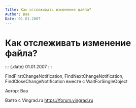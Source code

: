 ```yaml
---
Title: Как отслеживать изменение файла?
Author: Baa
Date: 01.01.2007
---
```



Как отслеживать изменение файла?
================================

::: {.date}
01.01.2007
:::

FindFirstChangeNotification, FindNextChangeNotification,
FindCloseChangeNotification вместе с WaitForSingleObject

Автор: Baa

Взято с Vingrad.ru <https://forum.vingrad.ru>
